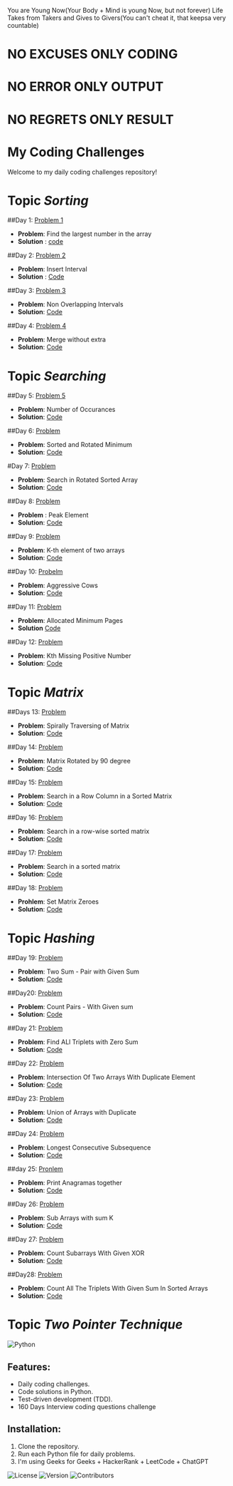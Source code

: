 You are Young Now(Your Body + Mind is young Now, but not forever)
Life Takes from Takers and Gives to Givers(You can't cheat it, that keepsa  very countable) 
# NO EXCUSES ONLY CODING

# NO ERROR ONLY OUTPUT

# NO REGRETS ONLY RESULT

# My Coding Challenges

Welcome to my daily coding challenges repository!

# Topic *Sorting*

##Day 1: [Problem 1](Day1/Sorting1)
- **Problem**: Find the largest number in the array
- **Solution** : [code](Day1/Sorting1)

##Day 2: [Problem 2](Day1/Insert_Interval.py)
- **Problem**: Insert Interval
- **Solution** : [Code](Day1/Insert_Interval.py)

##Day 3: [Problem 3](Day1/problem3.py)
- **Problem**: Non Overlapping Intervals
- **Solution**: [Code](Day1/problem3.py)

##Day 4: [Problem 4](Day1/MergeWithoutSpace.py)
- **Problem**: Merge without extra
- **Solution**: [Code](Day1/MergeWithoutSpace.py)

# Topic *Searching*

##Day 5: [Problem 5](Day1/NumberOfOccurance.py)
- **Problem**: Number of Occurances
- **Solution**: [Code](Day1/NumberOfOccurance.py)

##Day 6: [Problem](Day1/Sorted&RotatedMinimum.py)
- **Problem**: Sorted and Rotated Minimum
- **Solution**: [Code](Day1/Sorted&RotatedMinimum.py)

#Day 7: [Problem](Day1/SearchinRotatedSortedArray.py)
- **Problem**: Search in Rotated Sorted Array
- **Solution**: [Code](Day1/SearchinRotatedSortedArray.py)

##Day 8: [Problem](Day1/PeakElement.py)
- **Problem** : Peak Element
- **Solution**: [Code](Day1/PeakElement.py)

##Day 9: [Problem](Day1/Kth_Elementof_Twoarrays.py)
- **Problem**: K-th element of two arrays
- **Solution**: [Code](Day1/Kth_Elementof_Twoarrays.py)

##Day 10: [Probelm](Day1/AggressiveCow.py)
- **Problem**: Aggressive Cows
- **Solution**: [Code](Day1/AggressiveCow.py)

##Day 11: [Problem](Day1/AllocateMiniPages.py)
- **Problem**: Allocated Minimum Pages
- **Solution** [Code](Day1/AllocateMiniPages.py)

##Day 12: [Problem](Day1/Kthmissingpositivenumber.py)
- **Problem**: Kth Missing Positive Number
- **Solution**: [Code](Day1/Kthmissingpositivenumber.py)

# Topic *Matrix*

##Days 13: [Problem](Day1/spirallytraversingofmatrix.py)
- **Problem**: Spirally Traversing of Matrix
- **Solution**: [Code](Day1/spirallytraversingofmatrix.py)

##Day 14: [Problem](Day1/matrixRotateby90degree.py)
- **Problem**: Matrix Rotated by 90 degree
- **Solution**: [Code](Day1/matrixRotateby90degree.py)

##Day 15: [Problem](Day1/SearchinARowColumnSortedMatrix.py)
- **Problem**: Search in a Row Column in a Sorted Matrix
- **Solution**: [Code](Day1/SearchinARowColumnSortedMatrix.py)

##Day 16: [Problem](Day1/SearchInARowWiseSortedMatrix.py)
- **Problem**: Search in a row-wise sorted matrix
- **Solution**: [Code](Day1/SearchInARowWiseSortedMatrix.py)

##Day 17: [Problem](Day1/SearchInTheSortedMatrix.py)
- **Problem**: Search in a sorted matrix
- **Solution**: [Code](Day1/SearchInTheSortedMatrix.py)

##Day 18: [Problem](Next40Days/SetMatrixZeroes.py)
- **Prohlem**: Set Matrix Zeroes
- **Solution**: [Code](Next40Days/SetMatrixZeroes.py)

# Topic *Hashing*

##Day 19: [Problem](Next40Days/TwoSum_PairWithGivenSum.py)
- **Problem**: Two Sum - Pair with Given Sum
- **Solution**: [Code](Next40Days/TwoSum_PairWithGivenSum.py)

##Day20: [Problem](Next40Days/CountPairswithGivensum.py)
- **Problem**: Count Pairs - With Given sum
- **Solution**: [Code](Next40Days/CountPairswithGivensum.py)

##Day 21: [Problem](Next40Days/FindAllTripletsWithZeroSum.py)
- **Problem**: Find ALl Triplets with Zero Sum
- **Solution**: [Code](Next40Days/FindAllTripletsWithZeroSum.py)

##Day 22: [Problem](Next40Days/IntersectionofTwoArraysWithDuplicateElements.py)
- **Problem**: Intersection Of Two Arrays With Duplicate Element
- **Solution**: [Code](Next40Days/IntersectionofTwoArraysWithDuplicateElements.py)


##Day 23: [Problem](Next40Days/UnionOfArraysWithDuplicate.py)
- **Problem**: Union of Arrays with Duplicate
- **Solution**: [Code](Next40Days/UnionOfArraysWithDuplicate.py)

##Day 24: [Problem](Next40Days/LongestConsecutiveSubsequence.py)
- **Problem**: Longest Consecutive Subsequence
- **Solution**: [Code](Next40Days/LongestConsecutiveSubsequence.py)

##day 25: [Pronlem](Next40Days/PrintAnagramsTogether.py)
- **Problem**: Print Anagramas together
- **Solution**: [Code](Next40Days/PrintAnagramsTogether.py)

##Day 26: [Problem](Next40Days/SubarraysWithSumK.py)
- **Problem**: Sub Arrays with sum K
- **Solution**: [Code](Next40Days/SubarraysWithSumK.py)

##Day 27: [Problem](Next40Days/CountSubarrayswithgiveXOR.py)
- **Problem**: Count Subarrays With Given XOR
- **Solution**: [Code](Next40Days/CountSubarrayswithgiveXOR.py)

##Day28: [Problem](Next40Days/CountAllTripletsWithGivenSumInSortedArrays.py)
- **Problem**: Count All The Triplets With Given Sum In Sorted Arrays
- **Solution**: [Code](Next40Days/CountAllTripletsWithGivenSumInSortedArrays.py)



# Topic *Two Pointer Technique*


![Python](https://img.shields.io/badge/Python-3.x-blue)


## Features:
- Daily coding challenges.
- Code solutions in Python.
- Test-driven development (TDD).
- 160 Days Interview coding questions challenge

## Installation:
1. Clone the repository.
2. Run each Python file for daily problems.
3. I'm using Geeks for Geeks + HackerRank + LeetCode + ChatGPT

   

![License](https://img.shields.io/badge/License-MIT-green)
![Version](https://img.shields.io/badge/Version-1.0-blue)
![Contributors](https://img.shields.io/badge/Contributors-1-blue)


